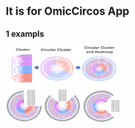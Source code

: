 # It is for OmicCircos App

## 1 exampls

<img src="examples/example1.png" width="300" height="100"> 

<img src="examples/example2.png" width="300" height="100"> 
